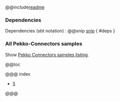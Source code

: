 @@include[readme](/README.md)

### Dependencies

Dependencies (sbt notation)
: @@snip [snip](/project/Dependencies.scala) { #deps }


### All Pekko-Connectors samples

Show [Pekko Connectors samples listing](../index.html).

@@toc

@@@ index

* [5](step_001_complete.md)

@@@
